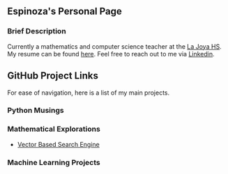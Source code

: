 ## Espinoza's Personal Page

### Brief Description

Currently a mathematics and computer science teacher at the [La Joya HS](https://ljhs.lajoyaisd.com/). My resume can be found [here](https://raw.githubusercontent.com/0x17io/0x17io.github.io/main/jre_resume.pdf). Feel free to reach out to me via [Linkedin](https://www.linkedin.com/in/jose-ruben-espinoza/).

## GitHub Project Links
For ease of navigation, here is a list of my main projects.
### Python Musings

### Mathematical Explorations
 - [Vector Based Search Engine](https://github.com/0x17io/optimized_SearchEngine)
### Machine Learning Projects
